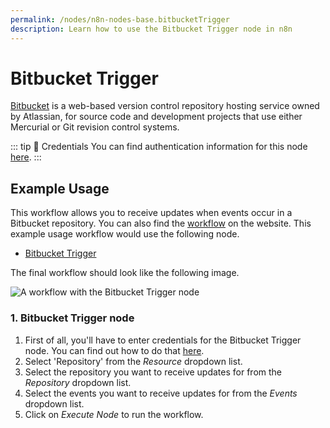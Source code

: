 ```yaml
---
permalink: /nodes/n8n-nodes-base.bitbucketTrigger
description: Learn how to use the Bitbucket Trigger node in n8n
---
```


# Bitbucket Trigger

[Bitbucket](https://bitbucket.org/) is a web-based version control repository hosting service owned by Atlassian, for source code and development projects that use either Mercurial or Git revision control systems.

::: tip 🔑 Credentials
You can find authentication information for this node [here](../../../credentials/Bitbucket/README.md).
:::


## Example Usage

This workflow allows you to receive updates when events occur in a Bitbucket repository. You can also find the [workflow](https://n8n.io/workflows/529) on the website. This example usage workflow would use the following node.
- [Bitbucket Trigger]()

The final workflow should look like the following image.

![A workflow with the Bitbucket Trigger node](./workflow.png)


### 1. Bitbucket Trigger node

1. First of all, you'll have to enter credentials for the Bitbucket Trigger node. You can find out how to do that [here](../../../credentials/Bitbucket/README.md).
2. Select 'Repository' from the *Resource* dropdown list.
3. Select the repository you want to receive updates for from the *Repository* dropdown list.
4. Select the events you want to receive updates for from the *Events* dropdown list.
5. Click on *Execute Node* to run the workflow.
